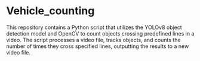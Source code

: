 # Vehicle_counting
This repository contains a Python script that utilizes the YOLOv8 object detection model and OpenCV to count objects crossing predefined lines in a video. The script processes a video file, tracks objects, and counts the number of times they cross specified lines, outputting the results to a new video file.
